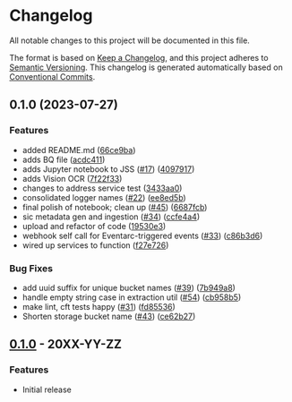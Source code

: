 # Changelog

All notable changes to this project will be documented in this file.

The format is based on
[Keep a Changelog](https://keepachangelog.com/en/1.0.0/),
and this project adheres to
[Semantic Versioning](https://semver.org/spec/v2.0.0.html).
This changelog is generated automatically based on [Conventional Commits](https://www.conventionalcommits.org/en/v1.0.0/).

## 0.1.0 (2023-07-27)


### Features

* added README.md ([66ce9ba](https://github.com/GoogleCloudPlatform/terraform-genai-doc-summarization/commit/66ce9ba5457b6278981fe0f5adda865b44e9d93c))
* adds BQ file ([acdc411](https://github.com/GoogleCloudPlatform/terraform-genai-doc-summarization/commit/acdc411c5424cd4e06217db84dcf863dd7b23ec2))
* adds Jupyter notebook to JSS ([#17](https://github.com/GoogleCloudPlatform/terraform-genai-doc-summarization/issues/17)) ([4097917](https://github.com/GoogleCloudPlatform/terraform-genai-doc-summarization/commit/4097917807c6d24d37386c8376078791310486e2))
* adds Vision OCR ([7f22f33](https://github.com/GoogleCloudPlatform/terraform-genai-doc-summarization/commit/7f22f33c3ec4d853f53d99bb7ca048f829fb3a49))
* changes to address service test ([3433aa0](https://github.com/GoogleCloudPlatform/terraform-genai-doc-summarization/commit/3433aa0cbec9c0d3f610c23d3d8d64d179517e76))
* consolidated logger names ([#22](https://github.com/GoogleCloudPlatform/terraform-genai-doc-summarization/issues/22)) ([ee8ed5b](https://github.com/GoogleCloudPlatform/terraform-genai-doc-summarization/commit/ee8ed5b5b0ac4a0389bbb1cf97b3756bbfdb2897))
* final polish of notebook; clean up ([#45](https://github.com/GoogleCloudPlatform/terraform-genai-doc-summarization/issues/45)) ([6687fcb](https://github.com/GoogleCloudPlatform/terraform-genai-doc-summarization/commit/6687fcbf212f0e6b400118ac3c24a468a54c43e2))
* sic metadata gen and ingestion ([#34](https://github.com/GoogleCloudPlatform/terraform-genai-doc-summarization/issues/34)) ([ccfe4a4](https://github.com/GoogleCloudPlatform/terraform-genai-doc-summarization/commit/ccfe4a4b330fd76b22a0f16aa8694d3540c0f341))
* upload and refactor of code ([19530e3](https://github.com/GoogleCloudPlatform/terraform-genai-doc-summarization/commit/19530e3e4875e66a8511e257fe92d826a5de6a45))
* webhook self call for Eventarc-triggered events ([#33](https://github.com/GoogleCloudPlatform/terraform-genai-doc-summarization/issues/33)) ([c86b3d6](https://github.com/GoogleCloudPlatform/terraform-genai-doc-summarization/commit/c86b3d6505ac06fe1b0bfb99d91b7593f3caa39f))
* wired up services to function ([f27e726](https://github.com/GoogleCloudPlatform/terraform-genai-doc-summarization/commit/f27e726dc657b6f1bf43b430c6190628f890b7e8))


### Bug Fixes

* add uuid suffix for unique bucket names ([#39](https://github.com/GoogleCloudPlatform/terraform-genai-doc-summarization/issues/39)) ([7b949a8](https://github.com/GoogleCloudPlatform/terraform-genai-doc-summarization/commit/7b949a8b04bc60b3eff624e6d9726e364317a54e))
* handle empty string case in extraction util ([#54](https://github.com/GoogleCloudPlatform/terraform-genai-doc-summarization/issues/54)) ([cb958b5](https://github.com/GoogleCloudPlatform/terraform-genai-doc-summarization/commit/cb958b5d86ba480d92d49ceb01695fb9f29f9bfc))
* make lint, cft tests happy ([#31](https://github.com/GoogleCloudPlatform/terraform-genai-doc-summarization/issues/31)) ([fd85536](https://github.com/GoogleCloudPlatform/terraform-genai-doc-summarization/commit/fd85536596fee6ae537e21893abd9364a2526033))
* Shorten storage bucket name ([#43](https://github.com/GoogleCloudPlatform/terraform-genai-doc-summarization/issues/43)) ([ce62b27](https://github.com/GoogleCloudPlatform/terraform-genai-doc-summarization/commit/ce62b276a840b56347bb4e119c3e8fda5ea31ec3))

## [0.1.0](https://github.com/terraform-google-modules/terraform-google-gen-ai-document-summarization/releases/tag/v0.1.0) - 20XX-YY-ZZ

### Features

- Initial release

[0.1.0]: https://github.com/terraform-google-modules/terraform-google-gen-ai-document-summarization/releases/tag/v0.1.0
